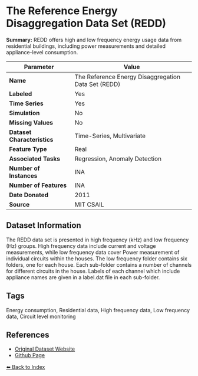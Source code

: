 # The Reference Energy Disaggregation Data Set (REDD)

**Summary:** REDD offers high and low frequency energy usage data from residential buildings, including power measurements and detailed appliance-level consumption.

| Parameter | Value |
| --- | --- |
| **Name** | The Reference Energy Disaggregation Data Set (REDD) |
| **Labeled** | Yes |
| **Time Series** | Yes |
| **Simulation** | No |
| **Missing Values** | No |
| **Dataset Characteristics** | Time-Series, Multivariate |
| **Feature Type** | Real |
| **Associated Tasks** | Regression, Anomaly Detection |
| **Number of Instances** | INA |
| **Number of Features** | INA |
| **Date Donated** | 2011 |
| **Source** | MIT CSAIL |

## Dataset Information

The REDD data set is presented in high frequency (kHz) and low frequency (Hz) groups. High frequency data include current and voltage measurements, while low frequency data cover Power measurement of individual circuits within the houses. The low frequency folder contains six folders, one for each house. Each sub-folder contains a number of channels for different circuits in the house. Labels of each channel which include appliance names are given in a label.dat file in each sub-folder.

## Tags

Energy consumption, Residential data, High frequency data, Low frequency data, Circuit level monitoring

## References

- [Original Dataset Website](http://redd.csail.mit.edu)
- [Github Page](https://tokhub.github.io/dbecd/links/redd.html)

[⬅️ Back to Index](../README.md)

